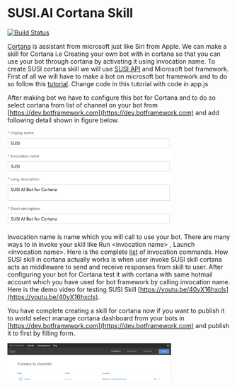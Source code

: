 # SUSI.AI Cortana Skill

[![Build Status](https://travis-ci.org/fossasia/susi_cortana_skill.svg?branch=master)](https://travis-ci.org/fossasia/susi_cortana_skill)

[Cortana](https://www.microsoft.com/en-us/windows/cortana) is assistant from microsoft just like Siri from Apple. We can make a skill for Cortana i.e Creating your own bot with in cortana so that you can use your bot through cortana by activating it using invocation name. To create SUSI cortana skill we will use [SUSI API](http://api.susi.ai) and Microsoft bot framework. First of all we will have to make a bot on microsoft bot framework and to do so follow this [tutorial](http://blog.fossasia.org/susi-ai-bots-with-microsofts-bot-framework/). Change code in this tutorial with code in app.js

After making bot we have to configure this bot for Cortana and to do so select cortana from list of channel on your bot from [https://dev.botframework.com](https://dev.botframework.com) and add following detail shown in figure below.

<img src="/docs/images/cortana_detail.png" width="370">

Invocation name is name which you will call to use your bot. There are many ways to in invoke your skill like Run &lt;invocation name&gt; , Launch &lt;invocation name&gt;. Here is the complete [list](https://docs.microsoft.com/en-us/cortana/design-guides/guide-invocation) of invocation commands. How SUSI skill in cortana actually works is when user invoke SUSI skill cortana acts as middleware to send and receive responses from skill to user. After configuring your bot for Cortana test it with cortana with same hotmail account which you have used for bot framework by calling invocation name. Here is the demo video for testing SUSI Skill [https://youtu.be/40yX16hxcls](https://youtu.be/40yX16hxcls).

You have complete creating a skill for cortana now if you want to publish it to world select manage cortana dashboard from your bots in [https://dev.botframework.com](https://dev.botframework.com) and publish it to first by filling form.

 <img src="/docs/images/manage_cortana.png" width="370">
